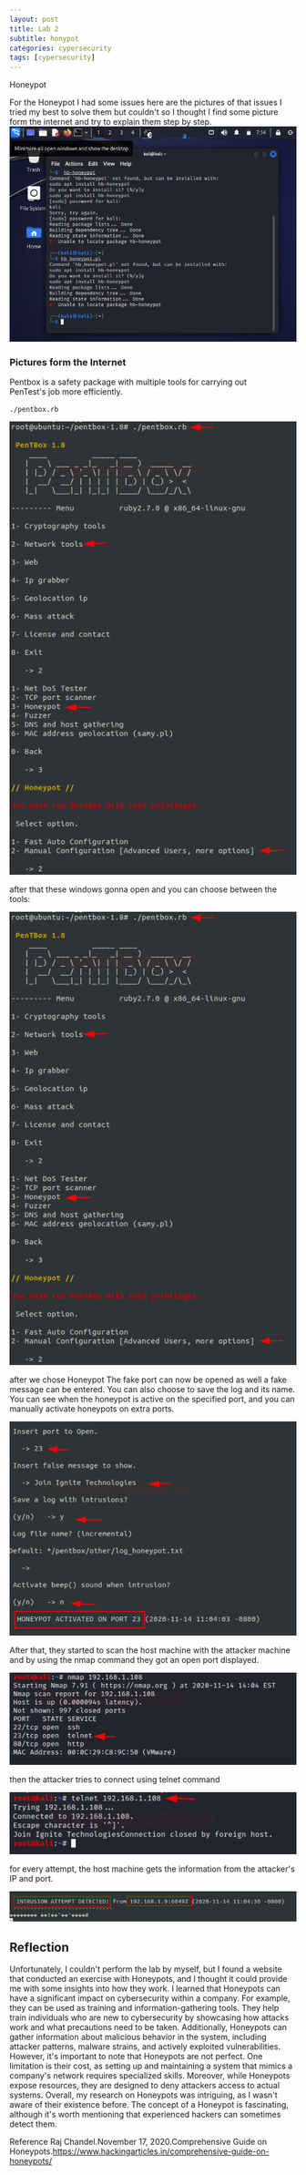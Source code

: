 ```yaml
---
layout: post
title: Lab 2
subtitle: honypot
categories: cypersecurity
tags: [cypersecurity]
---
```



Honeypot 

For the Honeypot I had some issues here are the pictures of that issues I tried my best to solve them but couldn't so I thought I find some picture form the internet and try to explain them step by step.
![datacamp certification](/assets/images/banners/lab2/virtualbox2.png) 


### Pictures form the Internet

Pentbox is a safety package with multiple tools for carrying out PenTest's job more efficiently.  

    ./pentbox.rb

![datacamp certification](/assets/images/banners/honypot/pent.png) 

after that these windows gonna open and you can choose between the tools:

![datacamp certification](/assets/images/banners/honypot/pent2.png) 

after we chose Honeypot 
The fake port can now be opened as well a fake message can be entered. You can also choose to save the log and its name. You can see when the honeypot is active on the specified port, and you can manually activate honeypots on extra ports.

![datacamp certification](/assets/images/banners/honypot/port.png) 

After that, they started to scan the host machine with the attacker machine and by using the nmap command they got an open port displayed.

![datacamp certification](/assets/images/banners/honypot/a.png) 
 
 then the attacker tries to  connect  using telnet  command
 
![datacamp certification](/assets/images/banners/honypot/a2.png) 
 
 for every attempt, the host machine gets the information from the attacker's IP and port.
 
 ![datacamp certification](/assets/images/banners/honypot/a3.png) 

## Reflection 
  
Unfortunately, I couldn't perform the lab by myself, but I found a website that conducted an exercise with Honeypots, and I thought it could provide me with some insights into how they work.
I learned that Honeypots can have a significant impact on cybersecurity within a company. For example, they can be used as training and information-gathering tools. They help train individuals who are new to cybersecurity by showcasing how attacks work and what precautions need to be taken. Additionally, Honeypots can gather information about malicious behavior in the system, including attacker patterns, malware strains, and actively exploited vulnerabilities.
However, it's important to note that Honeypots are not perfect. One limitation is their cost, as setting up and maintaining a system that mimics a company's network requires specialized skills. Moreover, while Honeypots expose resources, they are designed to deny attackers access to actual systems.
Overall, my research on Honeypots was intriguing, as I wasn't aware of their existence before. The concept of a Honeypot is fascinating, although it's worth mentioning that experienced hackers can sometimes detect them.
 
Reference 
Raj Chandel.November 17, 2020.Comprehensive Guide on Honeypots.https://www.hackingarticles.in/comprehensive-guide-on-honeypots/
